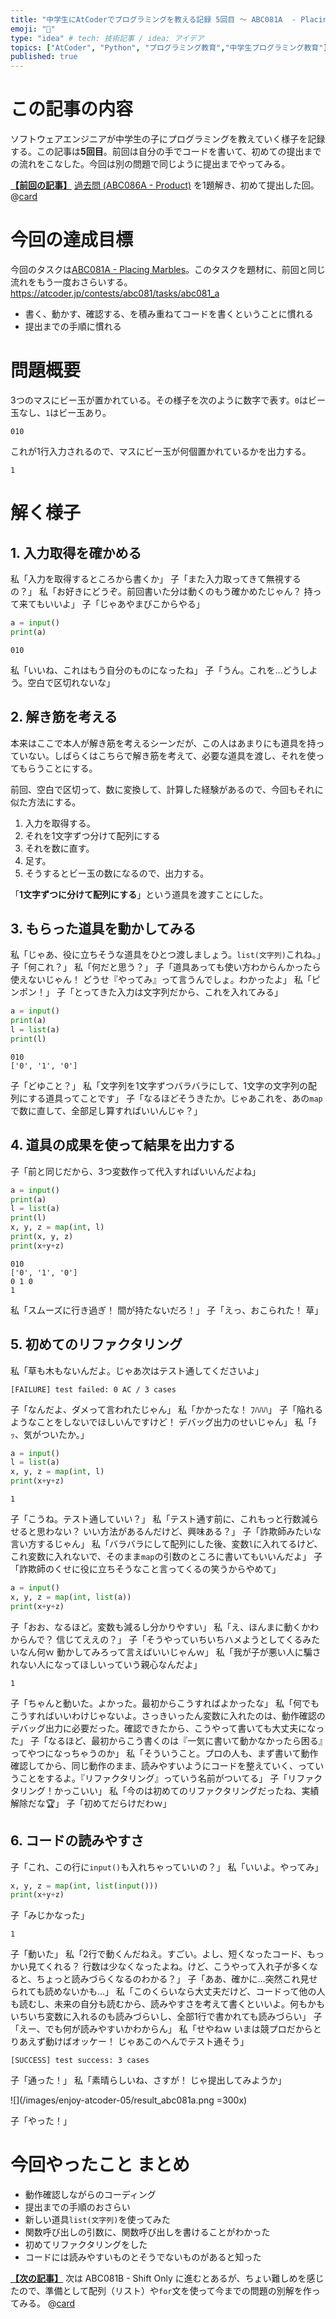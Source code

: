 ```yaml
---
title: "中学生にAtCoderでプログラミングを教える記録 5回目 〜 ABC081A  - Placing Marbles"
emoji: "🐣"
type: "idea" # tech: 技術記事 / idea: アイデア
topics: ["AtCoder", "Python", "プログラミング教育","中学生プログラミング教育"]
published: true
---
```

# この記事の内容
ソフトウェアエンジニアが中学生の子にプログラミングを教えていく様子を記録する。この記事は**5回目**。前回は自分の手でコードを書いて、初めての提出までの流れをこなした。今回は別の問題で同じように提出までやってみる。

[**【前回の記事】**](https://zenn.dev/aromarious/articles/enjoy-atcoder-04) [過去問 (ABC086A - Product)](https://atcoder.jp/contests/abc086/tasks/abc086_a) を1題解き、初めて提出した回。
@[card](https://zenn.dev/aromarious/articles/enjoy-atcoder-04)

# 今回の達成目標
今回のタスクは[ABC081A - Placing Marbles](https://atcoder.jp/contests/abc081/tasks/abc081_a)。このタスクを題材に、前回と同じ流れをもう一度おさらいする。
https://atcoder.jp/contests/abc081/tasks/abc081_a
- 書く、動かす、確認する、を積み重ねてコードを書くということに慣れる
- 提出までの手順に慣れる

# 問題概要
3つのマスにビー玉が置かれている。その様子を次のように数字で表す。`0`はビー玉なし、`1`はビー玉あり。
```:入力例
010
```
これが1行入力されるので、マスにビー玉が何個置かれているかを出力する。
```:出力例
1
```

# 解く様子
## 1. 入力取得を確かめる
私「入力を取得するところから書くか」
子「また入力取ってきて無視するの？」
私「お好きにどうぞ。前回書いた分は動くのもう確かめたじゃん？ 持って来てもいいよ」
子「じゃあやまびこからやる」
```python:solve_abc081_a.py
a = input()
print(a)
```
```:結果
010
```
私「いいね、これはもう自分のものになったね」
子「うん。これを…どうしよう。空白で区切れないな」

## 2. 解き筋を考える
本来はここで本人が解き筋を考えるシーンだが、この人はあまりにも道具を持っていない。しばらくはこちらで解き筋を考えて、必要な道具を渡し、それを使ってもらうことにする。

前回、空白で区切って、数に変換して、計算した経験があるので、今回もそれに似た方法にする。

1. 入力を取得する。
2. それを1文字ずつ分けて配列にする
3. それを数に直す。
4. 足す。
5. そうするとビー玉の数になるので、出力する。

「**1文字ずつに分けて配列にする**」という道具を渡すことにした。

## 3. もらった道具を動かしてみる
私「じゃあ、役に立ちそうな道具をひとつ渡しましょう。`list(文字列)`これね。」
子「何これ？」
私「何だと思う？」
子「道具あっても使い方わからんかったら使えないじゃん！ どうせ『やってみ』って言うんでしょ。わかったよ」
私「ピンポン！」
子「とってきた入力は文字列だから、これを入れてみる」
```python:solve_abc081_a.py
a = input()
print(a)
l = list(a)
print(l)
```
```:結果
010
['0', '1', '0']
```
子「どゆこと？」
私「文字列を1文字ずつバラバラにして、1文字の文字列の配列にする道具ってことです」
子「なるほどそうきたか。じゃあこれを、あの`map`で数に直して、全部足し算すればいいんじゃ？」

## 4. 道具の成果を使って結果を出力する
子「前と同じだから、3つ変数作って代入すればいいんだよね」
```python:solve_abc081_a.py
a = input()
print(a)
l = list(a)
print(l)
x, y, z = map(int, l)
print(x, y, z)
print(x+y+z)
```
```:結果
010
['0', '1', '0']
0 1 0
1
```
私「スムーズに行き過ぎ！ 間が持たないだろ！」
子「えっ、おこられた！ 草」

## 5. 初めてのリファクタリング
私「草も木もないんだよ。じゃあ次はテスト通してくださいよ」
```:oj test の結果 
[FAILURE] test failed: 0 AC / 3 cases
```
子「なんだよ、ダメって言われたじゃん」
私「かかったな！ ﾌﾊﾊﾊ」
子「陥れるようなことをしないでほしいんですけど！ デバッグ出力のせいじゃん」
私「ﾁｯ、気がついたか。」
```python:solve_abc081_a.py
a = input()
l = list(a)
x, y, z = map(int, l)
print(x+y+z)
```
```:結果
1
```
子「こうね。テスト通していい？」
私「テスト通す前に、これもっと行数減らせると思わない？ いい方法があるんだけど、興味ある？」
子「詐欺師みたいな言い方するじゃん」
私「バラバラにして配列にした後、変数`l`に入れてるけど、これ変数に入れないで、そのまま`map`の引数のところに書いてもいいんだよ」
子「詐欺師のくせに役に立ちそうなこと言ってくるの笑うからやめて」
```python:solve_abc081_a.py
a = input()
x, y, z = map(int, list(a))
print(x+y+z)
```
子「おお、なるほど。変数も減るし分かりやすい」
私「え、ほんまに動くかわからんで？ 信じてええの？」
子「そうやっていちいちハメようとしてくるみたいなん何ｗ 動かしてみろって言えばいいじゃんｗ」
私「我が子が悪い人に騙されない人になってほしいっていう親心なんだよ」
```:結果
1
```
子「ちゃんと動いた。よかった。最初からこうすればよかったな」
私「何でもこうすればいいわけじゃないよ。さっきいったん変数に入れたのは、動作確認のデバッグ出力に必要だった。確認できたから、こうやって書いても大丈夫になった」
子「なるほど、最初からこう書くのは『一気に書いて動かなかったら困る』ってやつになっちゃうのか」
私「そういうこと。プロの人も、まず書いて動作確認してから、同じ動作のまま、読みやすいようにコードを整えていく、っていうことをするよ。『リファクタリング』っていう名前がついてる」
子「リファクタリング！かっこいい」
私「今のは初めてのリファクタリングだったね、実績解除だな🏆」
子「初めてだらけだわｗ」

## 6. コードの読みやすさ
子「これ、この行に`input()`も入れちゃっていいの？」
私「いいよ。やってみ」
```python:solve_abc081_a.py
x, y, z = map(int, list(input()))
print(x+y+z)
```
子「みじかなった」
```:結果
1
```
子「動いた」
私「2行で動くんだねえ。すごい。よし、短くなったコード、もっかい見てくれる？ 行数は少なくなったよね。けど、こうやって入れ子が多くなると、ちょっと読みづらくなるのわかる？」
子「ああ、確かに…突然これ見せられても読めないかも…」
私「このくらいなら大丈夫だけど、コードって他の人も読むし、未来の自分も読むから、読みやすさを考えて書くといいよ。何もかもいちいち変数に入れるのも読みづらいし、全部1行で書かれても読みづらい」
子「えー、でも何が読みやすいかわからん」
私「せやねｗ いまは競プロだからとりあえず動けばオッケー！ じゃあこのへんでテスト通そう」
```:oj test の結果
[SUCCESS] test success: 3 cases
```
子「通った！」
私「素晴らしいね、さすが！ じゃ提出してみようか」

![](/images/enjoy-atcoder-05/result_abc081a.png =300x)

子「やった！」

# 今回やったこと まとめ
- 動作確認しながらのコーディング
- 提出までの手順のおさらい
- 新しい道具`list(文字列)`を使ってみた
- 関数呼び出しの引数に、関数呼び出しを書けることがわかった
- 初めてリファクタリングをした
- コードには読みやすいものとそうでないものがあると知った

[**【次の記事】**](https://zenn.dev/aromarious/articles/enjoy-atcoder-06) 次は ABC081B - Shift Only に進むとあるが、ちょい難しめを感じたので、準備として配列（リスト）や`for`文を使って今までの問題の別解を作ってみる。
@[card](https://zenn.dev/aromarious/articles/enjoy-atcoder-06)
